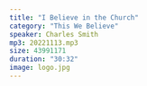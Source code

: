 ```yaml
---
title: "I Believe in the Church"
category: "This We Believe"
speaker: Charles Smith
mp3: 20221113.mp3
size: 43991171
duration: "30:32"
image: logo.jpg
---
```

